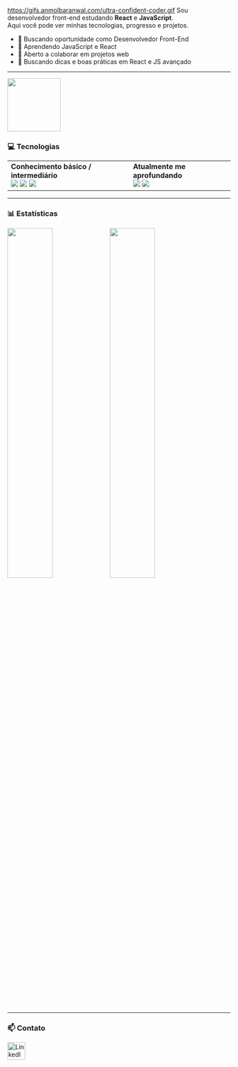 
https://gifs.anmolbaranwal.com/ultra-confident-coder.gif
Sou desenvolvedor front-end estudando **React** e **JavaScript**.  
Aqui você pode ver minhas tecnologias, progresso e projetos.

- 🔭 Buscando oportunidade como Desenvolvedor Front-End  
- 🌱 Aprendendo JavaScript e React  
- 👯 Aberto a colaborar em projetos web  
- 🤔 Buscando dicas e boas práticas em React e JS avançado  
 
---

<img src="https://media.tenor.com/On7kvXhzml4AAAAi/loading-gif.gif" width="120" />


### 💻 Tecnologias

<table>
  <tr>
    <td>
      <b>Conhecimento básico / intermediário</b><br>
      <img src="https://img.shields.io/badge/-HTML-E34F26?style=for-the-badge&logo=html5&logoColor=white" />
      <img src="https://img.shields.io/badge/-CSS-1572B6?style=for-the-badge&logo=css3&logoColor=white" />
      <img src="https://img.shields.io/badge/-JavaScript-F7DF1E?style=for-the-badge&logo=javascript&logoColor=black" />
    </td>
    <td>
      <b>Atualmente me aprofundando</b><br>
      <img src="https://img.shields.io/badge/-React-61DAFB?style=for-the-badge&logo=react&logoColor=black" />
      <img src="https://img.shields.io/badge/-Tailwind%20CSS-06B6D4?style=for-the-badge&logo=tailwind-css&logoColor=white" />
    </td>
  </tr>
</table>

---

### 📊 Estatísticas

<p float="left">
  <img src="https://github-readme-stats.vercel.app/api?username=eduardodev25&show_icons=true&theme=tokyonight" width="45%" />
  <img src="https://github-readme-stats.vercel.app/api/top-langs/?username=eduardodev25&layout=compact&theme=tokyonight" width="45%" />
</p>

---

### 📫 Contato

<a href="https://www.linkedin.com/in/carlos-eduardo-74ba2524a/" target="_blank">
  <img src="https://cdn-icons-png.flaticon.com/512/174/174857.png" width="40" alt="LinkedIn"/>
</a>
